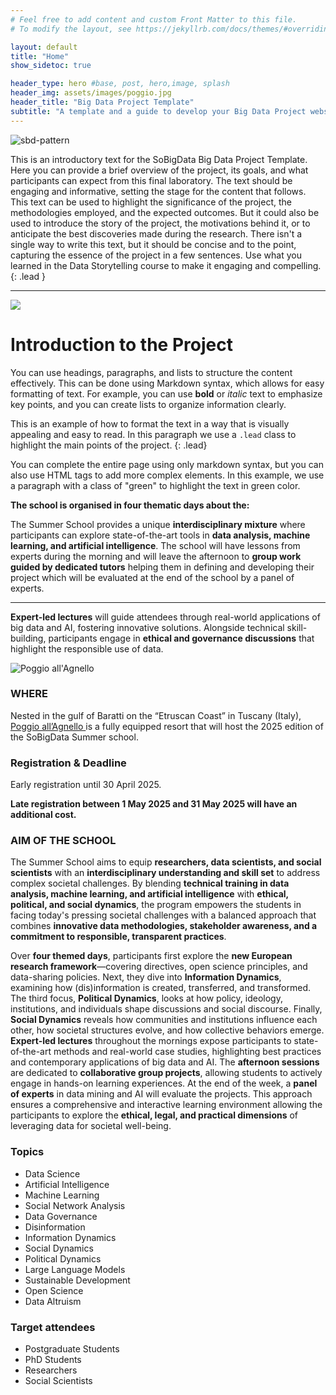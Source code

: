 ```yaml
---
# Feel free to add content and custom Front Matter to this file.
# To modify the layout, see https://jekyllrb.com/docs/themes/#overriding-theme-defaults

layout: default
title: "Home"
show_sidetoc: true

header_type: hero #base, post, hero,image, splash
header_img: assets/images/poggio.jpg
header_title: "Big Data Project Template"
subtitle: "A template and a guide to develop your Big Data Project website"
---
```




<div class="full-width-wrapper">
    <img src="{{ site.baseurl }}/assets/images/header.svg" alt="sbd-pattern" class="full-width-image">
</div>


This is an introductory text for the SoBigData Big Data Project Template. Here you can provide a brief overview of the project, its goals, and what participants can expect from this final laboratory. The text should be engaging and informative, setting the stage for the content that follows. 
This text can be used to highlight the significance of the project, the methodologies employed, and the expected outcomes. But it could also be used to introduce the story of the project, the motivations behind it, or to anticipate the best discoveries made during the research. There isn't a single way to write this text, but it should be concise and to the point, capturing the essence of the project in a few sentences. Use what you learned in the Data Storytelling course to make it engaging and compelling.
{: .lead }

---

![](https://placehold.co/800x200/png)

# Introduction to the Project

You can use headings, paragraphs, and lists to structure the content effectively. This can be done using Markdown syntax, which allows for easy formatting of text. For example, you can use **bold** or *italic* text to emphasize key points, and you can create lists to organize information clearly.

This is an example of how to format the text in a way that is visually appealing and easy to read.
In this paragraph we use a `.lead` class to highlight the main points of the project.
{: .lead}

<p class="green"> 
    You can complete the entire page using only markdown syntax, but you can also use HTML tags to add more complex elements. In this example, we use a paragraph with a class of "green" to highlight the text in green color.
</p>


<p class="mt-3"><strong>The school is organised in four thematic days about the:</strong></p>

<p>
The Summer School provides a unique <strong>interdisciplinary mixture</strong> where participants can explore state-of-the-art tools in <strong>data analysis, machine learning, and artificial intelligence</strong>. The school will have lessons from experts during the morning and will leave the afternoon to <strong>group work guided by dedicated tutors</strong> helping them in defining and developing their project which will be evaluated at the end of the school by a panel of experts.</p>
<hr>
<p>
<strong>Expert-led lectures</strong> will guide attendees through real-world applications of big data and AI, fostering innovative solutions. Alongside technical skill-building, participants engage in <strong>ethical and governance discussions</strong> that highlight the responsible use of data.
</p>


<div class="full-width-wrapper">
<div class="where">
    <div class="container">
        <div class="row pt-2 ">
            <div class="col-md-6 col-sm-12">
               <img src="{{ site.baseurl }}/assets/images/poggio-allagnello.jpeg" alt="Poggio all'Agnello">
            </div>
        <div class="col-md-6 col-sm-12">
            <h3>WHERE</h3>
            <p class="lead">Nested in the gulf of Baratti on the “Etruscan Coast” in Tuscany (Italy), <a href="{{ site.baseurl }}{% link _pages/markdown.markdown %}.html">Poggio all’Agnello </a> is a fully equipped resort that will host the 2025 edition of the SoBigData Summer school.
            </p>
            <h3>Registration & Deadline</h3>
            <p>Early registration until 30 April 2025.</p>
            <p><strong>Late registration between 1 May 2025 and 31 May 2025 will have an additional cost.</strong></p>
            </div>
        </div>
    </div>
</div>
</div>

<div class="aim mt-5">
    <div class="container">
        <div class="row pt-2 ">
        <div class="col-md-6 col-sm-12">
            <h3>AIM OF THE SCHOOL</h3>
                <p>
                The Summer School aims to equip <strong>researchers, data scientists, and social scientists</strong> with an <strong>interdisciplinary understanding and skill set</strong> to address complex societal challenges. By blending <strong>technical training in data analysis, machine learning, and artificial intelligence</strong> with <strong>ethical, political, and social dynamics</strong>, the program empowers the students in facing today's pressing societal challenges with a balanced approach that combines <strong>innovative data methodologies, stakeholder awareness, and a commitment to responsible, transparent practices</strong>.
                </p>
                <p>
                    Over <strong>four themed days</strong>, participants first explore the <strong>new European research framework</strong>—covering directives, open science principles, and data-sharing policies. Next, they dive into <strong>Information Dynamics</strong>, examining how (dis)information is created, transferred, and transformed. The third focus, <strong>Political Dynamics</strong>, looks at how policy, ideology, institutions, and individuals shape discussions and social discourse. Finally, <strong>Social Dynamics</strong> reveals how communities and institutions influence each other, how societal structures evolve, and how collective behaviors emerge. <strong>Expert-led lectures</strong> throughout the mornings expose participants to state-of-the-art methods and real-world case studies, highlighting best practices and contemporary applications of big data and AI. The <strong>afternoon sessions</strong> are dedicated to <strong>collaborative group projects</strong>, allowing students to actively engage in hands-on learning experiences. At the end of the week, a <strong>panel of experts</strong> in data mining and AI will evaluate the projects. This approach ensures a comprehensive and interactive learning environment allowing the participants to explore the <strong>ethical, legal, and practical dimensions</strong> of leveraging data for societal well-being.
                </p>
            </div>
            <div class="col-md-6 col-sm-12">
            <div class="project lead px-3 py-1">
               <h3>Topics</h3>
                <ul>
                    <li>Data Science</li>
                    <li>Artificial Intelligence</li>
                    <li>Machine Learning</li>
                    <li>Social Network Analysis</li>
                    <li>Data Governance</li>
                    <li>Disinformation</li>
                    <li>Information Dynamics</li>
                    <li>Social Dynamics</li>
                    <li>Political Dynamics</li>
                    <li>Large Language Models</li>
                    <li>Sustainable Development</li>
                    <li>Open Science</li>
                    <li>Data Altruism</li>
                </ul>
            </div>
            <div class="project lead px-3 py-1 mt-2">   
                <h3>Target attendees</h3>
                <ul>
                    <li>Postgraduate Students</li>
                    <li>PhD Students</li>
                    <li>Researchers</li>
                    <li>Social Scientists</li>
                </ul>
            </div>
        </div>
    </div>
</div>
</div>